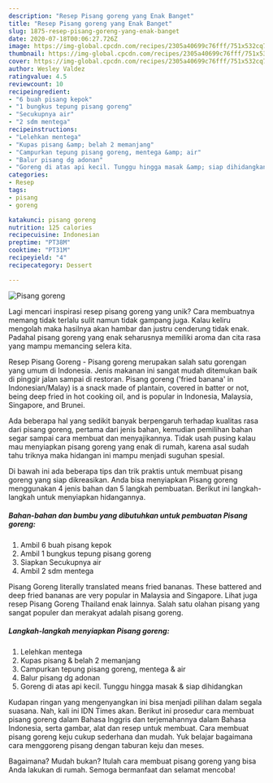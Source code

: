 ```yaml
---
description: "Resep Pisang goreng yang Enak Banget"
title: "Resep Pisang goreng yang Enak Banget"
slug: 1875-resep-pisang-goreng-yang-enak-banget
date: 2020-07-18T00:06:27.726Z
image: https://img-global.cpcdn.com/recipes/2305a40699c76fff/751x532cq70/pisang-goreng-foto-resep-utama.jpg
thumbnail: https://img-global.cpcdn.com/recipes/2305a40699c76fff/751x532cq70/pisang-goreng-foto-resep-utama.jpg
cover: https://img-global.cpcdn.com/recipes/2305a40699c76fff/751x532cq70/pisang-goreng-foto-resep-utama.jpg
author: Wesley Valdez
ratingvalue: 4.5
reviewcount: 10
recipeingredient:
- "6 buah pisang kepok"
- "1 bungkus tepung pisang goreng"
- "Secukupnya air"
- "2 sdm mentega"
recipeinstructions:
- "Lelehkan mentega"
- "Kupas pisang &amp; belah 2 memanjang"
- "Campurkan tepung pisang goreng, mentega &amp; air"
- "Balur pisang dg adonan"
- "Goreng di atas api kecil. Tunggu hingga masak &amp; siap dihidangkan"
categories:
- Resep
tags:
- pisang
- goreng

katakunci: pisang goreng 
nutrition: 125 calories
recipecuisine: Indonesian
preptime: "PT38M"
cooktime: "PT31M"
recipeyield: "4"
recipecategory: Dessert

---
```



![Pisang goreng](https://img-global.cpcdn.com/recipes/2305a40699c76fff/751x532cq70/pisang-goreng-foto-resep-utama.jpg)

Lagi mencari inspirasi resep pisang goreng yang unik? Cara membuatnya memang tidak terlalu sulit namun tidak gampang juga. Kalau keliru mengolah maka hasilnya akan hambar dan justru cenderung tidak enak. Padahal pisang goreng yang enak seharusnya memiliki aroma dan cita rasa yang mampu memancing selera kita.

Resep Pisang Goreng - Pisang goreng merupakan salah satu gorengan yang umum di Indonesia. Jenis makanan ini sangat mudah ditemukan baik di pinggir jalan sampai di restoran. Pisang goreng (&#39;fried banana&#39; in Indonesian/Malay) is a snack made of plantain, covered in batter or not, being deep fried in hot cooking oil, and is popular in Indonesia, Malaysia, Singapore, and Brunei.

Ada beberapa hal yang sedikit banyak berpengaruh terhadap kualitas rasa dari pisang goreng, pertama dari jenis bahan, kemudian pemilihan bahan segar sampai cara membuat dan menyajikannya. Tidak usah pusing kalau mau menyiapkan pisang goreng yang enak di rumah, karena asal sudah tahu triknya maka hidangan ini mampu menjadi suguhan spesial.


Di bawah ini ada beberapa tips dan trik praktis untuk membuat pisang goreng yang siap dikreasikan. Anda bisa menyiapkan Pisang goreng menggunakan 4 jenis bahan dan 5 langkah pembuatan. Berikut ini langkah-langkah untuk menyiapkan hidangannya.

<!--inarticleads1-->

##### Bahan-bahan dan bumbu yang dibutuhkan untuk pembuatan Pisang goreng:

1. Ambil 6 buah pisang kepok
1. Ambil 1 bungkus tepung pisang goreng
1. Siapkan Secukupnya air
1. Ambil 2 sdm mentega


Pisang Goreng literally translated means fried bananas. These battered and deep fried bananas are very popular in Malaysia and Singapore. Lihat juga resep Pisang Goreng Thailand enak lainnya. Salah satu olahan pisang yang sangat populer dan merakyat adalah pisang goreng. 

<!--inarticleads2-->

##### Langkah-langkah menyiapkan Pisang goreng:

1. Lelehkan mentega
1. Kupas pisang &amp; belah 2 memanjang
1. Campurkan tepung pisang goreng, mentega &amp; air
1. Balur pisang dg adonan
1. Goreng di atas api kecil. Tunggu hingga masak &amp; siap dihidangkan


Kudapan ringan yang mengenyangkan ini bisa menjadi pilihan dalam segala suasana. Nah, kali ini IDN Times akan. Berikut ini prosedur cara membuat pisang goreng dalam Bahasa Inggris dan terjemahannya dalam Bahasa Indonesia, serta gambar, alat dan resep untuk membuat. Cara membuat pisang goreng keju cukup sederhana dan mudah. Yuk belajar bagaimana cara menggoreng pisang dengan taburan keju dan meses. 

Bagaimana? Mudah bukan? Itulah cara membuat pisang goreng yang bisa Anda lakukan di rumah. Semoga bermanfaat dan selamat mencoba!
